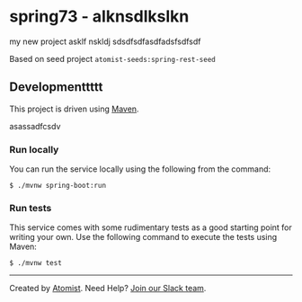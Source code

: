 # spring73 - alknsdlkslkn
my new project asklf nskldj sdsdfsdfasdfadsfsdfsdf

Based on seed project `atomist-seeds:spring-rest-seed`

## Developmenttttt

This project is driven using [Maven][mvn].

asassadfcsdv

[mvn]: https://maven.apache.org/

### Run locally

You can run the service locally using the following from the command:

```
$ ./mvnw spring-boot:run
```

### Run tests

This service comes with some rudimentary tests as a good starting
point for writing your own.  Use the following command to execute the
tests using Maven:

```
$ ./mvnw test
```

---

Created by [Atomist][atomist].
Need Help?  [Join our Slack team][slack].

[atomist]: https://www.atomist.com/
[slack]: https://join.atomist.com/

